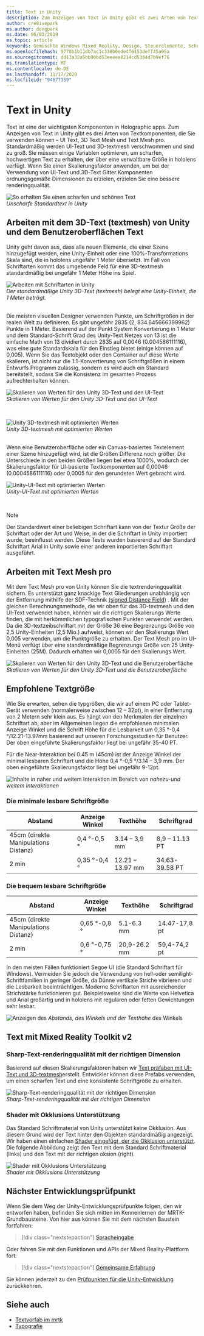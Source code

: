 ```yaml
---
title: Text in Unity
description: Zum Anzeigen von Text in Unity gibt es zwei Arten von Textkomponenten, die Sie verwenden können – UI Text und 3D Text Mesh.
author: cre8ivepark
ms.author: dongpark
ms.date: 06/03/2019
ms.topic: article
keywords: Gemischte Windows Mixed Reality, Design, Steuerelemente, Schriftart, Typografie, UI, UX, Mixed Reality-Headset, Windows Mixed Reality-Headset, Virtual Reality-Headset, mrtk, Mixed Reality Toolkit
ms.openlocfilehash: 9778b1b11db7ac1c330b0ede4f6153deff45a95a
ms.sourcegitcommit: dd13a32a5bb90bd53eeeea8214cd5384d7b9ef76
ms.translationtype: MT
ms.contentlocale: de-DE
ms.lasthandoff: 11/17/2020
ms.locfileid: "94677359"
---
```

# <a name="text-in-unity"></a>Text in Unity

Text ist eine der wichtigsten Komponenten in Holographic apps. Zum Anzeigen von Text in Unity gibt es drei Arten von Textkomponenten, die Sie verwenden können – UI Text, 3D Text Mesh und Text Mesh pro. Standardmäßig werden UI-Text und 3D-textmesh verschwommen und sind zu groß. Sie müssen einige Variablen optimieren, um scharfen, hochwertigen Text zu erhalten, der über eine verwaltbare Größe in hololens verfügt. Wenn Sie einen Skalierungsfaktor anwenden, um bei der Verwendung von UI-Text und 3D-Text Gitter Komponenten ordnungsgemäße Dimensionen zu erzielen, erzielen Sie eine bessere renderingqualität.

![So erhalten Sie einen scharfen und schönen Text](images/hug-text-02-640px.png)<br>
*Unscharfe Standardtext in Unity*

## <a name="working-with-unitys-3d-text-text-mesh-and-ui-text"></a>Arbeiten mit dem 3D-Text (textmesh) von Unity und dem Benutzeroberflächen Text

Unity geht davon aus, dass alle neuen Elemente, die einer Szene hinzugefügt werden, eine Unity-Einheit oder eine 100%-Transformations Skala sind, die in hololens ungefähr 1 Meter übersetzt. Im Fall von Schriftarten kommt das umgebende Feld für eine 3D-textmesh standardmäßig bei ungefähr 1 Meter Höhe ins Spiel.

![Arbeiten mit Schriftarten in Unity](images/640px-hug-text-03.png)<br>
*Der standardmäßige Unity 3D-Text (textmesh) belegt eine Unity-Einheit, die 1 Meter beträgt.*

<br>
Die meisten visuellen Designer verwenden Punkte, um Schriftgrößen in der realen Welt zu definieren. Es gibt ungefähr 2835 (2, 834.645666399962) Punkte in 1 Meter. Basierend auf der Punkt System Konvertierung in 1 Meter und dem Standard-Schrift Grad des Unity-Text Netzes von 13 ist die einfache Math von 13 dividiert durch 2835 auf 0,0046 (0.004586111116), was eine gute Standardskala für den Einstieg bietet (einige können auf 0,005). Wenn Sie das Textobjekt oder den Container auf diese Werte skalieren, ist nicht nur die 1:1-Konvertierung von Schriftgrößen in einem Entwurfs Programm zulässig, sondern es wird auch ein Standard bereitstellt, sodass Sie die Konsistenz im gesamten Prozess aufrechterhalten können.

![Skalieren von Werten für den Unity 3D-Text und den UI-Text](images/Text_In_Unity_Measurements1.png)<br>
*Skalieren von Werten für den Unity 3D-Text und den UI-Text*

<br>

![Unity 3D-textmesh mit optimierten Werten](images/hug-text-05-1000px.png)<br>
*Unity 3D-textmesh mit optimierten Werten*

<br>
Wenn eine Benutzeroberfläche oder ein Canvas-basiertes Textelement einer Szene hinzugefügt wird, ist die Größen Differenz noch größer. Die Unterschiede in den beiden Größen liegen bei etwa 1000%, wodurch der Skalierungsfaktor für UI-basierte Textkomponenten auf 0,00046 (0.0004586111116) oder 0,0005 für den gerundeten Wert gebracht wird.

![Unity-UI-Text mit optimierten Werten](images/hug-text-04-1000px.png)<br>
*Unity-UI-Text mit optimierten Werten*

<br>

>[!NOTE]
>Der Standardwert einer beliebigen Schriftart kann von der Textur Größe der Schriftart oder der Art und Weise, in der die Schriftart in Unity importiert wurde, beeinflusst werden. Diese Tests wurden basierend auf der Standard Schriftart Arial in Unity sowie einer anderen importierten Schriftart ausgeführt.

## <a name="working-with-text-mesh-pro"></a>Arbeiten mit Text Mesh pro

Mit dem Text Mesh pro von Unity können Sie die textrenderingqualität sichern. Es unterstützt ganz knackige Text Gliederungen unabhängig von der Entfernung mithilfe der SDF-Technik [(signed Distance Field)](https://steamcdn-a.akamaihd.net/apps/valve/2007/SIGGRAPH2007_AlphaTestedMagnification.pdf) . Mit der gleichen Berechnungsmethode, die wir oben für das 3D-textmesh und den UI-Text verwendet haben, können wir die richtigen Skalierungs Werte finden, die mit herkömmlichen typografischen Punkten verwendet werden. Da die 3D-textzeibschriftart mit der Größe 36 eine Begrenzungs Größe von 2,5 Unity-Einheiten (2,5 Mio.) aufweist, können wir den Skalierungs Wert 0,005 verwenden, um die Punktgröße zu erhalten. Der Text Mesh pro im UI-Menü verfügt über eine standardmäßige Begrenzungs Größe von 25 Unity-Einheiten (25M). Dadurch erhalten wir 0,0005 für den Skalierungs Wert.

![Skalieren von Werten für den Unity 3D-Text und die Benutzeroberfläche](images/Text_In_Unity_Measurements2.png)<br>
*Skalieren von Werten für den Unity 3D-Text und die Benutzeroberfläche*

## <a name="recommended-text-size"></a>Empfohlene Textgröße
Wie Sie erwarten, sehen die typgrößen, die wir auf einem PC oder Tablet-Gerät verwenden (normalerweise zwischen 12 – 32pt), in einer Entfernung von 2 Metern sehr klein aus. Es hängt von den Merkmalen der einzelnen Schriftart ab, aber im Allgemeinen liegen die empfohlenen minimalen Anzeige Winkel und die Schrift Höhe für die Lesbarkeit um 0,35 °-0,4 °/12.21-13.97mm basierend auf unseren Forschungsstudien für Benutzer. Der oben eingeführte Skalierungsfaktor liegt bei ungefähr 35-40 PT.

Für die Near-Interaktion bei 0.45 m (45cm) ist der Anzeige Winkel der minimal lesbaren Schriftart und die Höhe 0,4 °-0,5 °/3.14 – 3,9 mm. Der oben eingeführte Skalierungsfaktor liegt bei ungefähr 9-12pt.

![Inhalte in naher und weitem Interaktion im Bereich von ](images/typography-distance-1000px.jpg)
 *nahezu-und weitem Interaktionen*

### <a name="the-minimum-legible-font-size"></a>Die minimale lesbare Schriftgröße
| Abstand | Anzeige Winkel | Texthöhe | Schriftgrad |
|---------|---------|---------|---------|
| 45cm (direkte Manipulations Distanz) | 0,4 °-0,5 ° | 3.14 – 3,9 mm | 8,9 – 11.13 PT |
| 2 min | 0,35 °-0,4 ° | 12.21 – 13.97 mm | 34.63-39.58 PT |


### <a name="the-comfortably-legible-font-size"></a>Die bequem lesbare Schriftgröße
| Abstand | Anzeige Winkel | Texthöhe | Schriftgrad |
|---------|---------|---------|---------|
| 45cm (direkte Manipulations Distanz) | 0,65 °-0,8 ° | 5.1-6.3 mm | 14.47-17,8 pt |
| 2 min | 0,6 °-0,75 ° | 20,9-26.2 mm | 59,4-74,2 pt |

In den meisten Fällen funktioniert Segoe UI (die Standard Schriftart für Windows). Vermeiden Sie jedoch die Verwendung von hell-oder semilight-Schriftfamilien in geringer Größe, da Dünne vertikale Striche vibrieren und die Lesbarkeit beeinträchtigen. Moderne Schriftarten mit ausreichender Strichstärke funktionieren gut. Beispielsweise sind die Werte von Helvetica und Arial großartig und in hololens mit regulären oder fetten Gewichtungen sehr lesbar.

![Anzeigen des ](images/Text_In_Unity_ViewingAngle.jpg)
 *Abstands, des Winkels und der Texthöhe* des Winkels

## <a name="text-with-mixed-reality-toolkit-v2"></a>Text mit Mixed Reality Toolkit v2

### <a name="sharp-text-rendering-quality-with-proper-dimension"></a>Sharp-Text-renderingqualität mit der richtigen Dimension

Basierend auf diesen Skalierungsfaktoren haben wir [Text präfaben mit UI-Text und 3D-textmesh](https://github.com/microsoft/MixedRealityToolkit-Unity/tree/mrtk_development/Assets/MRTK/SDK/StandardAssets/Prefabs/Text)erstellt. Entwickler können diese Prefabs verwenden, um einen scharfen Text und eine konsistente Schriftgröße zu erhalten.

![Sharp-Text-renderingqualität mit der richtigen Dimension](images/hug-text-06-1000px.png)<br>
*Sharp-Text-renderingqualität mit der richtigen Dimension*

### <a name="shader-with-occlusion-support"></a>Shader mit Okklusions Unterstützung

Das Standard Schriftmaterial von Unity unterstützt keine Okklusion. Aus diesem Grund wird der Text hinter den Objekten standardmäßig angezeigt. Wir haben einen einfachen [Shader eingefügt, der die Okklusion unterstützt](https://github.com/microsoft/MixedRealityToolkit-Unity/blob/mrtk_release/Assets/MRTK/Core/StandardAssets/Shaders/Text3DShader.shader). Die folgende Abbildung zeigt den Text mit dem Standard Schriftmaterial (links) und den Text mit der richtigen oksion (right).

![Shader mit Okklusions Unterstützung](images/hug-text-07-1000px.png)<br>
*Shader mit Okklusions Unterstützung*

## <a name="next-development-checkpoint"></a>Nächster Entwicklungsprüfpunkt

Wenn Sie dem Weg der Unity-Entwicklungsprüfpunkte folgen, den wir entworfen haben, befinden Sie sich mitten im Kennenlernen der MRTK-Grundbausteine. Von hier aus können Sie mit dem nächsten Baustein fortfahren:

> [!div class="nextstepaction"]
> [Spracheingabe](voice-input-in-unity.md)

Oder fahren Sie mit den Funktionen und APIs der Mixed Reality-Plattform fort:

> [!div class="nextstepaction"]
> [Gemeinsame Erfahrung](shared-experiences-in-unity.md)

Sie können jederzeit zu den [Prüfpunkten für die Unity-Entwicklung](unity-development-overview.md#2-core-building-blocks) zurückkehren.


## <a name="see-also"></a>Siehe auch
* [Textvorfab im mrtk](https://github.com/microsoft/MixedRealityToolkit-Unity/tree/mrtk_development/Assets/MRTK/SDK/StandardAssets/Prefabs/Text)
* [Typografie](../../design/typography.md)
